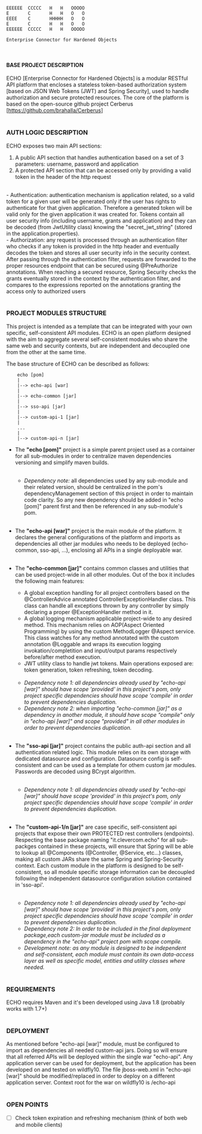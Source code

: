     EEEEEE  CCCCC   H   H   OOOOO
    E       C       H   H   O   O
    EEEE    C       HHHHH   O   O
    E       C       H   H   O   O
    EEEEEE  CCCCC   H   H   OOOOO

    Enterprise Connector for Hardened Objects
    
<br>

#### BASE PROJECT DESCRIPTION ##
ECHO [Enterprise Connector for Hardened Objects] is a modular RESTful API platform that encloses a stateless token-based authorization system [based on JSON Web Tokens (JWT) and Spring Security], used to handle authorization and secure protected resources.
The core of the platform is based on the open-source github project Cerberus [https://github.com/brahalla/Cerberus]
<br><br>

### AUTH LOGIC DESCRIPTION ###
ECHO exposes two main API sections:
1. A public API section that handles authentication based on a set of 3 parameters: username, password and application
2. A protected API section that can be accessed only by providing a valid token in the header of the http request

<br>
- Authentication: authentication mechanism is application related, so a valid token for a given user will be generated only if the user has rights to authenticate for that given application. Therefore a generated token will be valid only for the given application it was created for. Tokens contain all user security info (including username, grants and application) and they can be decoded (from JwtUtility class) knowing the "secret_jwt_string" (stored in the application.properties). <br>
- Authorization: any request is processed through an authentication filter who checks if any token is provided in the http header and eventually decodes the token and stores all user security info in the security context. After passing through the authentication filter, requests are forwarded to the proper resources endpoint that can be secured using @PreAuthorize annotations. When reaching a secured resource, Spring Security checks the grants eventually stored in the context by the authentication filter, and compares to the expressions reported on the annotations granting the access only to authorized users
<br><br>

### PROJECT MODULES STRUCTURE ###
This project is intended as a template that can be integrated with your own specific, self-consistent API modules. ECHO is an open platform designed with the aim to aggregate several self-consistent modules who share the same web and security contexts, but are independent and decoupled one from the other at the same time.

The base structure of ECHO can be described as follows:
		
		echo [pom]
		|
		|--> echo-api [war]
		|
		|--> echo-common [jar]
		|
		|--> sso-api [jar]
		|
		|--> custom-api-1 [jar]
		|
		...
		|
		|--> custom-api-n [jar]

- The **"echo [pom]"** project is a simple parent project used as a container for all sub-modules in order to centralize maven dependencies versioning and simplify maven builds. 
    <br><br>
    - *Dependency note:* all dependencies used by any sub-module and their related version, should be centralized in the pom's dependencyManagement section of this project in order to maintain code clarity. So any new dependency should be added in "echo [pom]" parent first and then be referenced in any sub-module's pom.
<br><br>

- The **"echo-api [war]"** project is the main module of the platform. It declares the general configurations of the platform and imports as dependencies all other jar modules who needs to be deployed (echo-common, sso-api, ...), enclosing all APIs in a single deployable war.
<br><br>

- The **"echo-common [jar]"** contains common classes and utilities that can be used project-wide in all other modules. Out of the box it includes the following main features:
    - A global exception handling for all project controllers based on the @ControllerAdvice annotated ControllerExceptionHandler class. This class can handle all exceptions thrown by any controller by simply declaring a proper @ExceptionHandler method in it.
    - A global logging mechanism applicable project-wide to any desired method. This mechanism relies on AOP(Aspect Oriented Programming) by using the custom MethodLogger @Aspect service. This class watches for any method annotated with the custom annotation @Loggable and wraps its execution logging invokation/completition and input/output params respectively before/after method execution.
    - JWT utility class to handle jwt tokens. Main operations exposed are: token generation, token refreshing, token decoding.
    <br><br>
    - *Dependency note 1: all dependencies already used by "echo-api [war]" should have scope 'provided' in this project's pom, only project specific dependencies should have scope 'compile' in order to prevent dependencies duplication.*
    - *Dependency note 2: when importing "echo-common [jar]" as a dependency in another module, it should have scope "compile" only in "echo-api [war]" and scope "provided" in all other modules in order to prevent dependencies duplication.*
<br><br>

- The **"sso-api [jar]"** project contains the public auth-api section and all authentication related logic. This module relies on its own storage with dedicated datasource and configuration. Datasource config is self-consistent and can be used as a template for othem custom jar modules. Passwords are decoded using BCrypt algorithm.
    <br><br>
    - *Dependency note 1: all dependencies already used by "echo-api [war]" should have scope 'provided' in this project's pom, only project specific dependencies should have scope 'compile' in order to prevent dependencies duplication.*
<br><br>

- The **"custom-api-1/n [jar]"** are case specific, self-consistent api projects that expose their own PROTECTED rest controllers (endpoints). 
Respecting the base package naming "it.clevercom.echo" for all sub-packges contained in these projects, will ensure that Spring will be able to lookup all @Components (@Controller, @Service, etc...) classes, making all custom JARs share the same Spring and Spring-Security context. Each custom module in the platform is designed to be self-consistent, so all module specific storage information can be decoupled following the independent datasource configuration solution contained in 'sso-api'.
    <br><br>
    - *Dependency note 1: all dependencies already used by "echo-api [war]" should have scope 'provided' in this project's pom, only project specific dependencies should have scope 'compile' in order to prevent dependencies duplication.*
    - *Dependency note 2: In order to be included in the final deployment package,each custom-jar module must be included as a dependency in the "echo-api" project pom with scope compile.*
    - *Development note: as any module is designed to be independent and self-consistent, each module must contain its own data-access layer as well as specific model, entities and utility classes where needed.*
<br><br>

### REQUIREMENTS ###
ECHO requires Maven and it's been developed using Java 1.8 (probably works with 1.7+)
<br><br>

### DEPLOYMENT ###
As mentioned before "echo-api [war]" module, must be configured to import as dependencies all needed custom-api jars. Doing so will ensure that all referred APIs will be deployed within the single war "echo-api". 
Any application server can be used for deployment, but the application has been developed on and tested on wildfly10. The file jboss-web.xml in "echo-api [war]" should be modified/replaced in order to deploy on a different application server. Context root for the war on wildfly10 is /echo-api
<br><br>

### OPEN POINTS ###
- [ ] Check token expiration and refreshing mechanism (think of both web and mobile clients)
<br><br>
